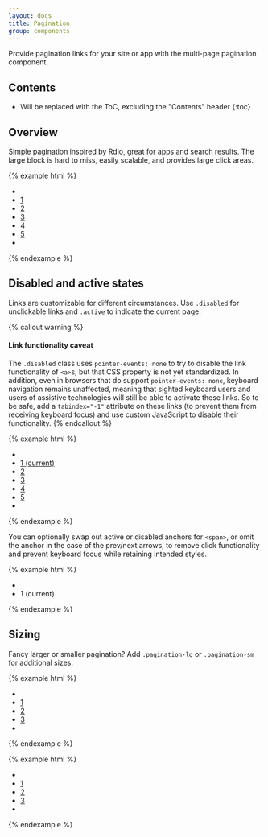 ```yaml
---
layout: docs
title: Pagination
group: components
---
```


Provide pagination links for your site or app with the multi-page pagination component.

## Contents

* Will be replaced with the ToC, excluding the "Contents" header
{:toc}

## Overview

Simple pagination inspired by Rdio, great for apps and search results. The large block is hard to miss, easily scalable, and provides large click areas.

{% example html %}
<nav>
  <ul class="pagination">
    <li class="page-item">
      <a class="page-link prev disabled" href="#" aria-label="Go to previous page"></a>
    </li>
    <li class="page-item"><a class="page-link" href="#" aria-label="Go to page 1">1</a></li>
    <li class="page-item"><a class="page-link" href="#" aria-label="Go to page 2">2</a></li>
    <li class="page-item"><a class="page-link" href="#" aria-label="Go to page 3">3</a></li>
    <li class="page-item"><a class="page-link" href="#" aria-label="Go to page 4">4</a></li>
    <li class="page-item"><a class="page-link" href="#" aria-label="Go to page 5">5</a></li>
    <li class="page-item">
      <a class="page-link next" href="#" aria-label="Go to next page"></a>
    </li>
  </ul>
</nav>
{% endexample %}

## Disabled and active states

Links are customizable for different circumstances. Use `.disabled` for unclickable links and `.active` to indicate the current page.

{% callout warning %}
#### Link functionality caveat

The `.disabled` class uses `pointer-events: none` to try to disable the link functionality of `<a>`s, but that CSS property is not yet standardized. In addition, even in browsers that do support `pointer-events: none`, keyboard navigation remains unaffected, meaning that sighted keyboard users and users of assistive technologies will still be able to activate these links. So to be safe, add a `tabindex="-1"` attribute on these links (to prevent them from receiving keyboard focus) and use custom JavaScript to disable their functionality.
{% endcallout %}

{% example html %}
<nav>
  <ul class="pagination">
    <li class="page-item ">
     <a class="page-link prev disabled" href="#" aria-label="Go to previous page"></a>
    </li>
    <li class="page-item ">
      <a class="page-link active" href="#" aria-label="Go to page 1">1 <span class="sr-only">(current)</span></a>
    </li>
    <li class="page-item"><a class="page-link" href="#" aria-label="Go to page 2">2</a></li>
    <li class="page-item"><a class="page-link" href="#" aria-label="Go to page 3">3</a></li>
    <li class="page-item"><a class="page-link" href="#" aria-label="Go to page 4">4</a></li>
    <li class="page-item"><a class="page-link" href="#" aria-label="Go to page 5">5</a></li>
    <li class="page-item">
      <a class="page-link next" href="#" aria-label="Go to next page"></a>
    </li>
  </ul>
</nav>
{% endexample %}

You can optionally swap out active or disabled anchors for `<span>`, or omit the anchor in the case of the prev/next arrows, to remove click functionality and prevent keyboard focus while retaining intended styles.

{% example html %}
<nav>
  <ul class="pagination">
    <li class="page-item ">
      <span class="page-link prev disabled" aria-label="Go to previous page"></span>
    </li>
    <li class="page-item "><span class="page-link active">1 <span class="sr-only">(current)</span></span></li>
  </ul>
</nav>
{% endexample %}


## Sizing

Fancy larger or smaller pagination? Add `.pagination-lg` or `.pagination-sm` for additional sizes.

{% example html %}
<nav>
  <ul class="pagination pagination-lg">
    <li class="page-item">
      <a class="page-link prev disabled" href="#" aria-label="Go to previous page"></a>
    </li>
    <li class="page-item"><a class="page-link" href="#" aria-label="Go to page 1">1</a></li>
    <li class="page-item"><a class="page-link" href="#" aria-label="Go to page 2">2</a></li>
    <li class="page-item"><a class="page-link" href="#" aria-label="Go to page 3">3</a></li>
    <li class="page-item">
      <a class="page-link next" href="#" aria-label="Go to next page"></a>
    </li>
  </ul>
</nav>
{% endexample %}

{% example html %}
<nav>
  <ul class="pagination pagination-sm">
    <li class="page-item">
      <a class="page-link prev disabled" href="#" aria-label="Go to previous page"></a>
    </li>
    <li class="page-item"><a class="page-link" href="#" aria-label="Go to page 1">1</a></li>
    <li class="page-item"><a class="page-link" href="#" aria-label="Go to page 2">2</a></li>
    <li class="page-item"><a class="page-link" href="#" aria-label="Go to page 3">3</a></li>
    <li class="page-item">
      <a class="page-link next" href="#" aria-label="Go to next page"></a>
    </li>
  </ul>
</nav>
{% endexample %}
